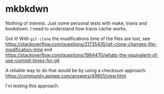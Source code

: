 # mkbkdwn
Nothing of interest. Just some personal tests with make, travis and bookdown. I need to understand how travis cache works.

Got it! With `git clone` the modifications time of the files are lost, see https://stackoverflow.com/questions/21735435/git-clone-changes-file-modification-time and https://stackoverflow.com/questions/1964470/whats-the-equivalent-of-use-commit-times-for-git

A reliable way to do that would be by using a checksum approach: https://community.apigee.com/answers/49901/view.html

I'm testing this approach.
